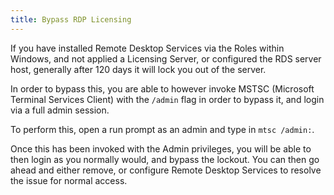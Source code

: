 ```yaml
---
title: Bypass RDP Licensing
---
```


If you have installed Remote Desktop Services via the Roles within Windows, and not applied a Licensing Server, or configured the RDS server host, generally after 120 days it will lock you out of the server.

In order to bypass this, you are able to however invoke MSTSC (Microsoft Terminal Services Client) with the `/admin` flag in order to bypass it, and login via a full admin session.

To perform this, open a run prompt as an admin and type in `mtsc /admin:`.

Once this has been invoked with the Admin privileges, you will be able to then login as you normally would, and bypass the lockout. You can then go ahead and either remove, or configure Remote Desktop Services to resolve the issue for normal access.
